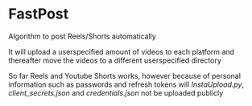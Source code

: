 # FastPost
 Algorithm to post Reels/Shorts automatically 

 It will upload a userspecified amount of videos to each platform and thereafter move the videos to a different userspecified directory 

So far Reels and Youtube Shorts works, however because of personal information such as passwords and refresh tokens will *InstaUpload.py*, *client_secrets.json* and *credentials.json* not be uploaded publicly
